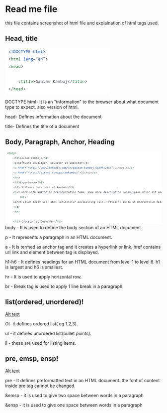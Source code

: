 # Read me file
this file contains screenshot of html file and explaination of html tags used.

## Head, title
![Alt text](image-1.png)

DOCTYPE html- It is an "information" to the browser about what document type to expect. also version of html.

head-	Defines information about the document

title-	Defines the title of a document


## Body, Paragraph, Anchor, Heading
![Alt text](image-2.png)
body -	It is used to define the body section of an HTML document.

p - 	It represents a paragraph in an HTML document.

a - It is termed as anchor tag and it creates a hyperlink or link. href contains url link and element between tag is displayed.

h1-h6 - It defines headings for an HTML document from level 1 to level 6. h1 is largest and h6 is smallest.

hr - It is used to apply horizontal row.

br - Break tag is used to apply 1 line break in a paragraph.


## list(ordered, unordered)!
[Alt text](image-3.png)

Ol-  it defines ordered list( eg 1,2,3).

ul - it defines unordered list(bullet points).

li - these are used for listing items.



## pre, emsp, ensp!
[Alt text](image-5.png)

pre - It defines preformatted text in an HTML document. the font of content inside pre tag cannot be changed.

&emsp - it is used to give two space between words in a paragraph

&ensp - it is used to give one space between words in a paragraph

